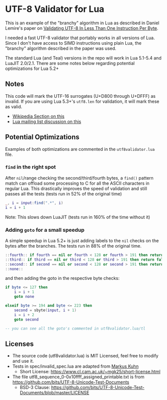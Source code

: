# UTF-8 Validator for Lua
This is an example of the "branchy" algorithm in Lua as described in Daniel Lemire's paper on [Validating UTF-8 In Less Than One Instruction Per Byte](https://arxiv.org/pdf/2010.03090).

I needed a fast UTF-8 validator that portably works in all versions of Lua. Since I don't have access to SIMD instructions using plain Lua, the "branchy" algorithm described in the paper was used.

The standard Lua (and Teal) versions in the repo will work in Lua 5.1-5.4 and LuaJIT 2.0/2.1. There are some notes below regarding potential optimizations for Lua 5.2+

## Notes
This code will mark the UTF-16 surrogates (U+D800 through U+DFFF) as invalid. If you are using Lua 5.3+'s `utf8.len` for validation, it will mark these as valid.

- [Wikipedia Section on this](https://en.wikipedia.org/wiki/UTF-8#Surrogates)
- [Lua mailing list discussion on this](https://www.lua-users.org/lists/lua-l/2015-08/msg00517.html)

## Potential Optimizations
Examples of both optimizations are commented in the `utf8validator.lua` file.

### `find` in the right spot
After `nil`/range checking the second/third/fourth bytes, a `find()` pattern match can offload some processing to C for all the ASCII characters in regular Lua. This drastically improves the speed of validation and still passes all the tests (tests run in 52% of the original time)
```lua
_, i = input:find(".*", i)
i = i + 1
```

Note: This slows down LuaJIT (tests run in 160% of the time without it)

### Adding `goto` for a small speedup
A simple speedup in Lua 5.2+ is just adding labels to the `nil` checks on the bytes after the branches. The tests run in 88% of the original time.

```lua
::fourth:: if fourth == nil or fourth < 128 or fourth > 191 then return false, code_points end
::third:: if third == nil or third < 128 or third > 191 then return false, code_points end
::second:: if second == nil or second < 128 or second > 191 then return false, code_points end
::none::
```

and then adding the goto in the respective byte checks:

```lua
if byte <= 127 then
	i = i + 1
	goto none

elseif byte >= 194 and byte <= 223 then
	second = sbyte(input, i + 1)
	i = i + 2
	goto second

-- you can see all the goto's commented in utf8validator.lua/tl
```

## Licenses

- The source code (utf8validator.lua) is MIT Licensed, feel free to modify and use it.
- Tests in spec/invalid_spec.lua are adapted from [Markus Kuhn](http://www.cl.cam.ac.uk/~mgk25/)
  - Short License: https://www.cl.cam.ac.uk/~mgk25/short-license.html
- The file utf8_sequence_0-0x10ffff_assigned_printable.txt is from https://github.com/bits/UTF-8-Unicode-Test-Documents
  - BSD-3 Clause: https://github.com/bits/UTF-8-Unicode-Test-Documents/blob/master/LICENSE
